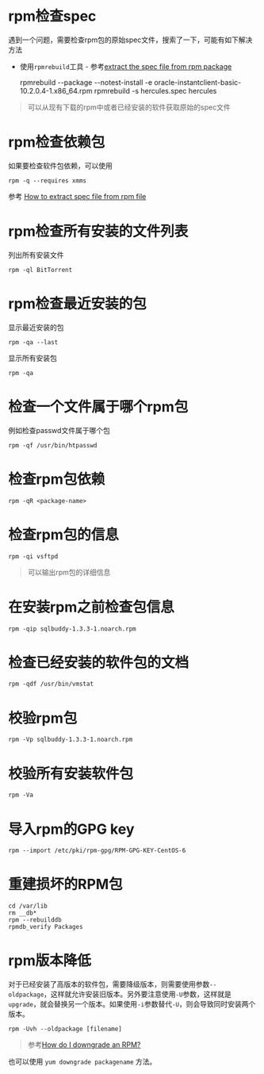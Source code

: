 # rpm检查spec

遇到一个问题，需要检查rpm包的原始spec文件，搜索了一下，可能有如下解决方法

* 使用`rpmrebuild`工具 - 参考[extract the spec file from rpm package](http://stackoverflow.com/questions/5613954/extract-the-spec-file-from-rpm-package)

    rpmrebuild --package --notest-install -e oracle-instantclient-basic-10.2.0.4-1.x86_64.rpm
    rpmrebuild -s hercules.spec hercules

> 可以从现有下载的rpm中或者已经安装的软件获取原始的spec文件

# rpm检查依赖包

如果要检查软件包依赖，可以使用

    rpm -q --requires xmms

参考 [How to extract spec file from rpm file](http://www.linuxquestions.org/questions/programming-9/how-to-extract-spec-file-from-rpm-file-426847/)

# rpm检查所有安装的文件列表

列出所有安装文件

    rpm -ql BitTorrent

# rpm检查最近安装的包

显示最近安装的包

    rpm -qa --last

显示所有安装包

    rpm -qa

# 检查一个文件属于哪个rpm包

例如检查passwd文件属于哪个包

    rpm -qf /usr/bin/htpasswd

# 检查rpm包依赖

    rpm -qR <package-name>

# 检查rpm包的信息

    rpm -qi vsftpd

> 可以输出rpm包的详细信息

# 在安装rpm之前检查包信息

    rpm -qip sqlbuddy-1.3.3-1.noarch.rpm

# 检查已经安装的软件包的文档

    rpm -qdf /usr/bin/vmstat

# 校验rpm包

    rpm -Vp sqlbuddy-1.3.3-1.noarch.rpm

# 校验所有安装软件包

    rpm -Va

# 导入rpm的GPG key


    rpm --import /etc/pki/rpm-gpg/RPM-GPG-KEY-CentOS-6


# 重建损坏的RPM包

    cd /var/lib
    rm __db*
    rpm --rebuilddb
    rpmdb_verify Packages

# rpm版本降低

对于已经安装了高版本的软件包，需要降级版本，则需要使用参数`--oldpackage`，这样就允许安装旧版本。另外要注意使用`-U`参数，这样就是`upgrade`，就会替换另一个版本。如果使用`-i`参数替代`-U`，则会导致同时安装两个版本。

    rpm -Uvh --oldpackage [filename]

> 参考[How do I downgrade an RPM?](http://serverfault.com/questions/274310/how-do-i-downgrade-an-rpm)

也可以使用 `yum downgrade packagename` 方法。